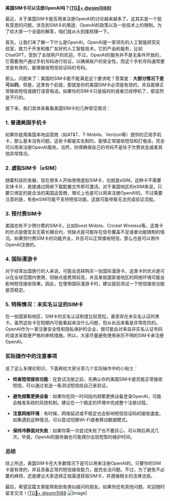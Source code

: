 **美国SIM卡可以注册OpenAI吗？[[TG💪+ @esim1088](https://t.me/s/esim1088)]**

最近，关于美国SIM卡能否用来注册OpenAI的讨论越来越多了。这其实是一个挺有意思的问题，涉及到SIM卡的用途、OpenAI的政策以及一些技术上的限制。为了给大家一个全面的解答，咱们就从头到尾梳理一下。

首先，让我们来了解一下什么是OpenAI。OpenAI是一家领先的人工智能研究实验室，致力于开发和推广友好的人工智能技术。它的产品和服务，比如ChatGPT，受到了全球用户的欢迎。不过，OpenAI的服务并不是无条件开放的，它需要用户通过手机号码进行验证，以确保账户的安全性。而这个手机号码通常要求是有效的，能够接收短信验证码的号码。

那么，问题来了：美国的SIM卡能不能满足这个要求呢？答案是：**大部分情况下是可以的**。但是，这里有个前提，那就是你的美国SIM卡必须是有效的，并且能够正常接收短信或拨打语音电话。如果你的SIM卡只是临时的或者已经停机了，那显然是不行的。

接下来，我们具体来看看美国SIM卡的几种常见情况：

### 1. **普通美国手机卡**
   如果你是用美国本地运营商（如AT&T、T-Mobile、Verizon等）提供的正规手机卡，那么基本没有问题。这些卡都是实名制的，能够正常接收短信和打电话，完全可以用来注册OpenAI服务。当然，你得确保自己的号码不是处于欠费状态或者其他异常情况。

### 2. **虚拟SIM卡（eSIM）**
   随着科技的发展，现在很多人开始使用虚拟SIM卡，也就是eSIM。这种卡不需要实体卡片，直接通过网络下载配置文件即可激活。对于美国地区的eSIM来说，只要它绑定的是合法的美国运营商，理论上也是可以用来注册OpenAI的。不过需要注意的是，有些eSIM可能不支持短信功能，这就可能导致无法完成验证流程。

### 3. **预付费SIM卡**
   美国也有不少预付费的SIM卡，比如Boost Mobile、Cricket Wireless等。这类卡的优点是便宜且无需长期合约，但缺点是可能存在信号覆盖不足或者功能限制的情况。如果预付费SIM卡的功能齐全，并且可以正常接收短信，那么也是可以用作OpenAI注册的。

### 4. **国际漫游卡**
   对于经常出国旅行的人来说，可能会选择购买一张国际漫游卡。这类卡的优点是可以在全球范围内使用，但缺点是费用较高，并且某些国家或地区的网络环境可能会影响短信接收效果。因此，在使用国际漫游卡时，建议提前测试一下短信接收功能是否稳定。

### 5. **特殊情况：未实名认证的SIM卡**
   在一些国家和地区，SIM卡的实名认证制度比较宽松，甚至存在未实名认证的黑卡。虽然这些卡在短期内可能看起来没什么问题，但从长远来看是非常危险的。OpenAI作为一家注重安全性和隐私保护的企业，很可能会对来自非实名认证号码的请求采取更严格的审核措施。所以，大家尽量避免使用来历不明的SIM卡来注册OpenAI。

### 实际操作中的注意事项

说了这么多理论知识，下面再给大家分享几个实际操作中的小贴士：

- **检查短信接收功能**：在尝试注册之前，先确认你的美国SIM卡是否能正常接收短信。可以通过发送一条测试短信给自己来验证。
  
- **避免频繁更换设备**：如果你在同一时间段内频繁更换设备登录OpenAI，可能会触发系统的风控机制。建议在一个稳定的环境中完成整个注册过程。

- **注意网络环境**：有时候，网络延迟或不稳定也会影响短信验证码的接收速度。如果遇到这种情况，可以尝试切换Wi-Fi或者移动数据模式。

- **保持冷静面对失败**：如果你第一次尝试失败了也不要灰心，可以稍后再试几次。毕竟，OpenAI的服务器也可能偶尔出现短暂的维护时间。

### 总结

综上所述，美国SIM卡在大多数情况下是可以用来注册OpenAI的。只要你的SIM卡是有效的，并且具备正常的短信接收能力，就完全没问题。不过，为了避免不必要的麻烦，还是建议大家选择正规渠道获取SIM卡，并遵循相关的法律法规。

最后，希望这篇文章能帮助到有类似疑问的朋友。如果你还有其他问题，欢迎随时留言交流！[[TG💪+ @esim1088](https://t.me/s/esim1088) ![Image](https://i.postimg.cc/4NQfJmqS/Snipaste-2025-05-13-00-14-12.png)]